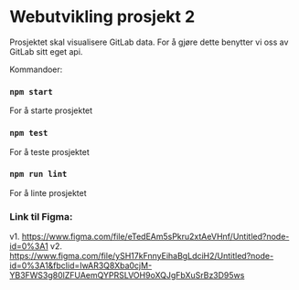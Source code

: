 # Webutvikling prosjekt 2
Prosjektet skal visualisere GitLab data. For å gjøre dette benytter vi oss av GitLab sitt eget api.

Kommandoer:
### `npm start`
For å starte prosjektet
### `npm test`
For å teste prosjektet
### `npm run lint`
For å linte prosjektet

### Link til Figma:
v1. https://www.figma.com/file/eTedEAm5sPkru2xtAeVHnf/Untitled?node-id=0%3A1
v2. https://www.figma.com/file/ySH17kFnnyEihaBgLdciH2/Untitled?node-id=0%3A1&fbclid=IwAR3Q8Xba0cjM-YB3FWS3g80lZFUAemQYPRSLVOH9oXQJgFbXuSrBz3D95ws
